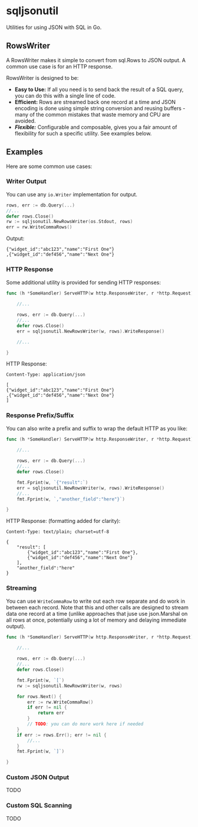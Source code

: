 # sqljsonutil

Utilities for using JSON with SQL in Go.

## RowsWriter

A RowsWriter makes it simple to convert from sql.Rows to JSON output. A common use case is for an HTTP response.

RowsWriter is designed to be:

* **Easy to Use:** If all you need is to send back the result of a SQL query, you can do this with a single line of code.
* **Efficient:** Rows are streamed back one record at a time and JSON encoding is done using simple string conversion and reusing buffers - many of the common mistakes that waste memory and CPU are avoided.
* ***Flexible:*** Configurable and composable, gives you a fair amount of flexibility for such a specific utility.  See examples below.

## Examples

Here are some common use cases:

### Writer Output

You can use any `io.Writer` implementation for output.

```go
rows, err := db.Query(...)
//...
defer rows.Close()
rw := sqljsonutil.NewRowsWriter(os.Stdout, rows)
err = rw.WriteCommaRows()
```

Output:
```
{"widget_id":"abc123","name":"First One"}
,{"widget_id":"def456","name":"Next One"}
```


### HTTP Response

Some additional utility is provided for sending HTTP responses:

```go
func (h *SomeHandler) ServeHTTP(w http.ResponseWriter, r *http.Request) {
    
    //...

    rows, err := db.Query(...)
    //...
    defer rows.Close()
    err = sqljsonutil.NewRowsWriter(w, rows).WriteResponse()

    //...

}
```

HTTP Response:
```
Content-Type: application/json

[
{"widget_id":"abc123","name":"First One"}
,{"widget_id":"def456","name":"Next One"}
]
```

### Response Prefix/Suffix

You can also write a prefix and suffix to wrap the default HTTP as you like:

```go
func (h *SomeHandler) ServeHTTP(w http.ResponseWriter, r *http.Request) {
    
    //...

    rows, err := db.Query(...)
    //...
    defer rows.Close()

    fmt.Fprint(w, `{"result":`)
    err = sqljsonutil.NewRowsWriter(w, rows).WriteResponse()
    //...
    fmt.Fprint(w, `,"another_field":"here"}`)

}
```

HTTP Response: (formatting added for clarity):
```
Content-Type: text/plain; charset=utf-8

{
    "result": [
        {"widget_id":"abc123","name":"First One"},
        {"widget_id":"def456","name":"Next One"}
    ],
    "another_field":"here"
}
```

### Streaming

You can use `WriteCommaRow` to write out each row separate and do work in between each record.  Note that this and other calls are designed to stream data one record at a time (unlike approaches that juse use json.Marshal on all rows at once, potentially using a lot of memory and delaying immediate output).

```go
func (h *SomeHandler) ServeHTTP(w http.ResponseWriter, r *http.Request) {
    
    //...

    rows, err := db.Query(...)
    //...
    defer rows.Close()

    fmt.Fprint(w, `[`)
    rw := sqljsonutil.NewRowsWriter(w, rows)

	for rows.Next() {
		err := rw.WriteCommaRow()
		if err != nil {
			return err
		}
        // TODO: you can do more work here if needed
	}
	if err := rows.Err(); err != nil {
		//...
	}
    fmt.Fprint(w, `]`)

}
```

### Custom JSON Output

TODO

### Custom SQL Scanning

TODO
